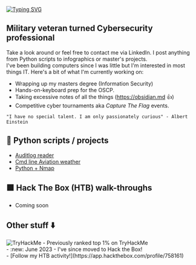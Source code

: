 [![Typing SVG](https://readme-typing-svg.herokuapp.com?font=Fira+Code&pause=1000&color=42F745&width=435&lines=Hi+there+-+I'm+Matt)](https://git.io/typing-svg)

## Military veteran turned Cybersecurity professional
Take a look around or feel free to contact me via LinkedIn. I post anything from Python scripts to infographics or master's projects. <br>
I've been building computers since I was little but I'm interested in most things IT. Here's a bit of what I'm currently working on:<br/>
- Wrapping up my masters degree (Information Security)
- Hands-on-keyboard prep for the OSCP. 
- Taking excessive notes of all the things (https://obsidian.md :+1:)
- Competitive cyber tournaments aka *Capture The Flag* events. 

`"I have no special talent. I am only passionately curious" - Albert Einstein`<br/>

## 🐍 Python scripts / projects
- [Auditlog reader](https://github.com/MTTGIT19/auditlog_reader)
- [Cmd line Aviation weather](https://github.com/MTTGIT19/wx-scraper)
- [Python + Nmap](https://github.com/MTTGIT19/ez_nmap)
## 🟩 Hack The Box (HTB) walk-throughs
- Coming soon

Other stuff :arrow_down:
---
<img src="https://tryhackme-badges.s3.amazonaws.com/MILMT.png" alt="TryHackMe">   
- Previously ranked top 1% on TryHackMe <br>
- :new: June 2023 - I've since moved to Hack the Box! <br>
- [Follow my HTB activity!](https://app.hackthebox.com/profile/758161)



<!--
**MTTGIT19/MTTGIT19** is a ✨ _special_ ✨ repository because its `README.md` (this file) appears on your GitHub profile.

Here are some ideas to get you started:

- 🔭 I’m currently working on ...
- 🌱 I’m currently learning ...
- 👯 I’m looking to collaborate on ...
- 🤔 I’m looking for help with ...
- 💬 Ask me about ...
- 📫 How to reach me: ...
- 😄 Pronouns: ...
- ⚡ Fun fact: ...
-->
